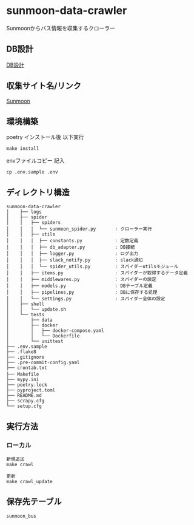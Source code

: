 # sunmoon-data-crawler

Sunmoonからバス情報を収集するクローラー

## DB設計
[DB設計](https://github.com/dumbled0re/sunmoon-data-crawler/blob/feature/spider_module/spider/models.py#L18)

## 収集サイト名/リンク
[Sunmoon](https://lily.sunmoon.ac.kr/MainDefault3.aspx)

## 環境構築
poetry インストール後 以下実行
```
make install
```
envファイルコピー 記入
```
cp .env.sample .env
```

## ディレクトリ構造

```
sunmoon-data-crawler
│    ├── logs
│    ├── spider
│    │   ├── spiders
│    │   │  └── sunmoon_spider.py       : クローラー実行
│    │   ├── utils
│    │   │  ├── constants.py            : 定数定義
│    │   │  ├── db_adapter.py           : DB接続
│    │   │  ├── logger.py               : ログ出力
│    │   │  ├── slack_notify.py         : slack通知
│    │   │  └── spider_utils.py         : スパイダーutilsモジュール
│    │   ├── items.py                   : スパイダーが取得するデータ定義
│    │   ├── middlewares.py             : スパイダーの設定
│    │   ├── models.py                  : DBテーブル定義
│    │   ├── pipelines,py               : DBに保存する処理
│    │   └── settings.py                : スパイダー全体の設定
│    ├── shell
│    │   └── update.sh
│    └── tests
│        ├── data
│        ├── docker
│        │   ├── docker-compose.yaml
│        │   └── Dockerfile
│        └── unittest
├── .env.sample
├── .flake8
├── .gitignore
├── .pre-commit-config.yaml
├── crontab.txt
├── Makefile　　　　　　　　　　
├── mypy.ini
├── poetry.lock
├── pyproject.toml
├── README.md
├── scrapy.cfg
└── setup.cfg
```

## 実行方法
### ローカル
```
新規追加
make crawl
```

```
更新
make crawl_update
```

## 保存先テーブル
```
sunmoon_bus
```
